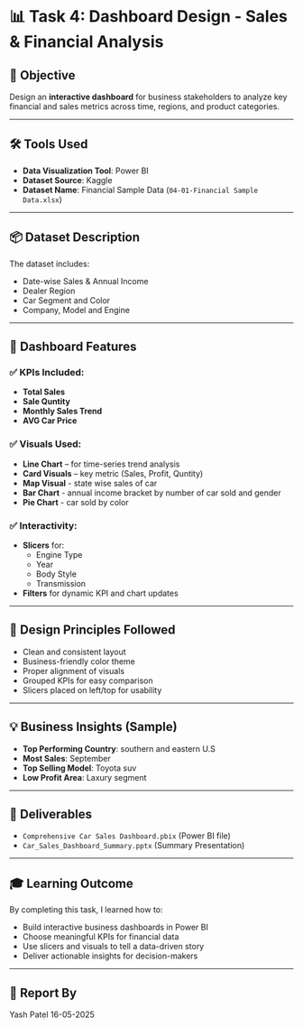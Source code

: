 # 📊 Task 4: Dashboard Design - Sales & Financial Analysis

## 🎯 Objective
Design an **interactive dashboard** for business stakeholders to analyze key financial and sales metrics across time, regions, and product categories.

---

## 🛠️ Tools Used
- **Data Visualization Tool**: Power BI
- **Dataset Source**: Kaggle
- **Dataset Name**: Financial Sample Data (`04-01-Financial Sample Data.xlsx`)

---

## 📦 Dataset Description
The dataset includes:
- Date-wise Sales & Annual Income
- Dealer Region
- Car Segment and Color
-  Company, Model and Engine

---

## 📐 Dashboard Features

### ✅ KPIs Included:
- **Total Sales**
- **Sale Quntity**
- **Monthly Sales Trend**
- **AVG Car Price**

### ✅ Visuals Used:
- **Line Chart** – for time-series trend analysis
- **Card Visuals** – key metric (Sales, Profit, Quntity)
- **Map Visual** - state wise sales of car
- **Bar Chart** - annual income bracket by number of car sold and gender
- **Pie Chart** - car sold by color
   
### ✅ Interactivity:
- **Slicers** for:
  - Engine Type
  - Year
  - Body Style
  - Transmission
- **Filters** for dynamic KPI and chart updates

---

## 🎨 Design Principles Followed
- Clean and consistent layout
- Business-friendly color theme
- Proper alignment of visuals
- Grouped KPIs for easy comparison
- Slicers placed on left/top for usability

---

## 💡 Business Insights (Sample)
- **Top Performing Country**: southern and eastern U.S
- **Most Sales**: September
- **Top Selling Model**: Toyota suv
- **Low Profit Area**: Laxury segment

---

## 📁 Deliverables
- `Comprehensive Car Sales Dashboard.pbix` (Power BI file)
- `Car_Sales_Dashboard_Summary.pptx` (Summary Presentation)

---

## 🎓 Learning Outcome
By completing this task, I learned how to:
- Build interactive business dashboards in Power BI
- Choose meaningful KPIs for financial data
- Use slicers and visuals to tell a data-driven story
- Deliver actionable insights for decision-makers

---

## 👤 Report By
Yash Patel 
16-05-2025
